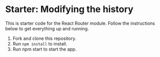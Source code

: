 # Starter: Modifying the history

This is starter code for the React Router module. Follow the instructions below to get everything up and running.

1. Fork and clone this repository.
1. Run `npm install` to install.
1. Run npm start to start the app.
